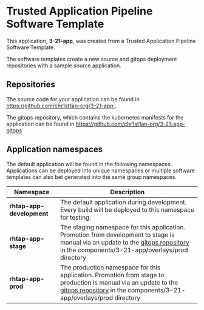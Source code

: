 # Trusted Application Pipeline Software Template

This application, **3-21-app**, was created from a Trusted Application Pipeline Software Template.

The software templates create a new source and gitops deployment repositories with a sample source application. 

## Repositories

The source code for your application can be found in [https://github.com/chr1st1an-org/3-21-app ](https://github.com/chr1st1an-org/3-21-app ).
 
The gitops repository, which contains the kubernetes manifests for the application can be found in 
[https://github.com/chr1st1an-org/3-21-app-gitops ](https://github.com/chr1st1an-org/3-21-app-gitops ) 

## Application namespaces 

The default application will be found in the following namespaces. Applications can be deployed into unique namespaces or multiple software templates can also bet generated into the same group namespaces.  

|  Namespace   |  Description   |  
| -------- | -------- |   
| **rhtap-app-development** | The default application during development. Every build will be deployed to this namespace for testing. | 
| **rhtap-app-stage** | The staging namespace for this application. Promotion from development to stage is manual via an update to the [gitops repository](https://github.com/chr1st1an-org/3-21-app-gitops ) in the components/3-21-app/overlays/prod directory |  
| **rhtap-app-prod** | The production namespace for this application. Promotion from stage to production is manual via an update to the [gitops repository](https://github.com/chr1st1an-org/3-21-app-gitops ) in the components/3-21-app/overlays/prod directory | 